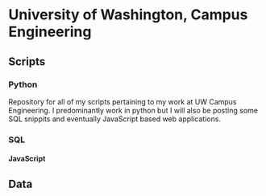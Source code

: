 University of Washington, Campus Engineering
=======

Scripts
-----------

### Python
Repository for all of my scripts pertaining to my work at UW Campus Engineering.  I predominantly work in python but I will also be posting some SQL snippits and eventually JavaScript based web applications.

### SQL


#### JavaScript


Data
-----------

